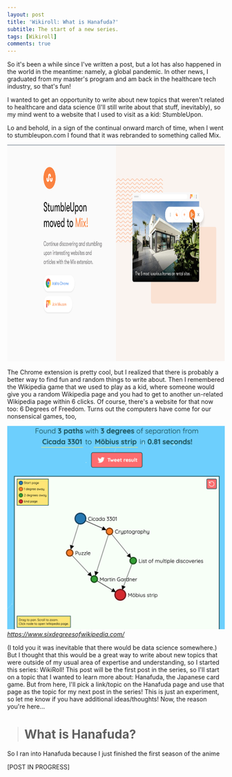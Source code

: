 ```yaml
---
layout: post
title: 'Wikiroll: What is Hanafuda?'
subtitle: The start of a new series.
tags: [Wikiroll]
comments: true
---
```


So it's been a while since I've written a post, but a lot has also happened in the world in the meantime: namely, a global pandemic. In other news, I graduated from my master's program and am back in the healthcare tech industry, so that's fun!

I wanted to get an opportunity to write about new topics that weren't related to healthcare and data science (I'll still write about that stuff, inevitably), so my mind went to a website that I used to visit as a kid: StumbleUpon.

Lo and behold, in a sign of the continual onward march of time, when I went to stumbleupon.com I found that it was rebranded to something called Mix.

<img src=/img/mix.png width="1000" height="500"/>

The Chrome extension is pretty cool, but I realized that there is probably a better way to find fun and random things to write about. Then I remembered the Wikipedia game that we used to play as a kid, where someone would give you a random Wikipedia page and you had to get to another un-related Wikipedia page within 6 clicks. Of course, there's a website for that now too: 6 Degrees of Freedom. Turns out the computers have come for our nonsensical games, too,

![Six Degrees of Wikipedia](/img/six_degrees.png)*https://www.sixdegreesofwikipedia.com/*

(I told you it was inevitable that there would be data science somewhere.) But I thought that this would be a great way to write about new topics that were outside of my usual area of expertise and understanding, so I started this series: WikiRoll! This post will be the first post in the series, so I'll start on a topic that I wanted to learn more about: Hanafuda, the Japanese card game. But from here, I'll pick a link/topic on the Hanafuda page and use that page as the topic for my next post in the series! This is just an experiment, so let me know if you have additional ideas/thoughts! Now, the reason you're here...

> # What is Hanafuda?

So I ran into Hanafuda because I just finished the first season of the anime 

[POST IN PROGRESS]




